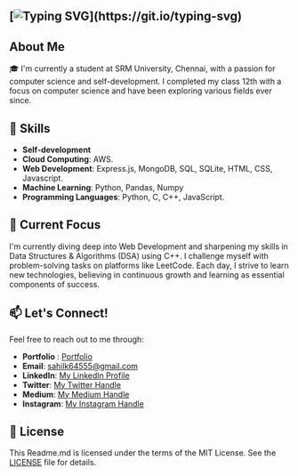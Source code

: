 ## [![Typing SVG](https://readme-typing-svg.demolab.com?font=Fira+Code&pause=1000&vCenter=true&random=false&width=435&lines=My+name+is+Sahil!+%F0%9F%91%8B;Enthusiastic+tech+enthusiast.)](https://git.io/typing-svg)

## About Me

🎓 I'm currently a student at SRM University, Chennai, with a passion for computer science and self-development. I completed my class 12th with a focus on computer science and have been exploring various fields ever since.

## 💼 Skills

- **Self-development**
- **Cloud Computing**: AWS.
- **Web Development**: Express.js, MongoDB, SQL, SQLite, HTML, CSS, Javascript.
- **Machine Learning**: Python, Pandas, Numpy 
- **Programming Languages**: Python, C, C++, JavaScript.

## 🚀 Current Focus

I'm currently diving deep into Web Development and sharpening my skills in Data Structures & Algorithms (DSA) using C++. I challenge myself with problem-solving tasks on platforms like LeetCode. Each day, I strive to learn new technologies, believing in continuous growth and learning as essential components of success.

## 📫 Let's Connect!

Feel free to reach out to me through:

- **Portfolio** : [Portfolio](https://sahilportfolio.me)
- **Email**: sahilk64555@gmail.com
- **LinkedIn**: [My Linkedln Profile](https://www.linkedin.com/in/sahilll94/)
- **Twitter**: [My Twitter Handle](https://twitter.com/Sa_hilll94)
-  **Medium**: [My Medium Handle](https://medium.com/@sa_hilll94)
-  **Instagram**: [My Instagram Handle](https://www.instagram.com/sa_hilll94)

## 📝 License

This Readme.md is licensed under the terms of the MIT License. See the [LICENSE](LICENSE) file for details.



